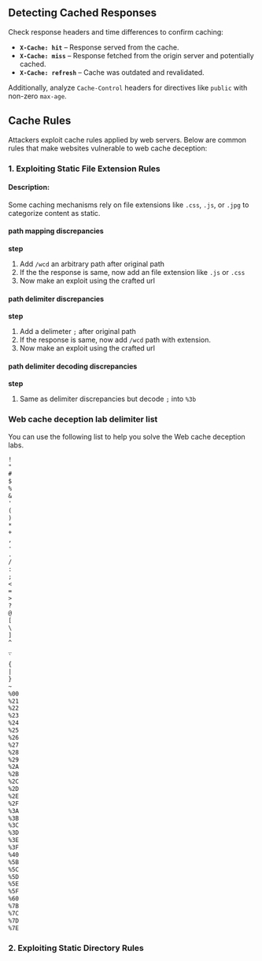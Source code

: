 ## **Detecting Cached Responses**

Check response headers and time differences to confirm caching:  
- **`X-Cache: hit`** – Response served from the cache.  
- **`X-Cache: miss`** – Response fetched from the origin server and potentially cached.  
- **`X-Cache: refresh`** – Cache was outdated and revalidated.  

Additionally, analyze `Cache-Control` headers for directives like `public` with non-zero `max-age`.

## **Cache Rules**

Attackers exploit cache rules applied by web servers. Below are common rules that make websites vulnerable to web cache deception:

### **1. Exploiting Static File Extension Rules**

#### **Description**:

Some caching mechanisms rely on file extensions like `.css`, `.js`, or `.jpg` to categorize content as static.

#### path mapping discrepancies

**step**

1. Add ```/wcd``` an arbitrary path after original path
2. If the the response is same, now add an file extension like ```.js``` or ```.css```
3. Now make an exploit using the crafted url

#### path delimiter discrepancies

**step**

1. Add a delimeter ```;``` after original path
2. If the response is same, now add ```/wcd``` path with extension.
3. Now make an exploit using the crafted url

#### path delimiter decoding discrepancies

**step**

1. Same as delimiter discrepancies but decode ```;``` into ```%3b```


### Web cache deception lab delimiter list

You can use the following list to help you solve the Web cache deception labs.


```txt
!
"
#
$
%
&
'
(
)
*
+
,
-
.
/
:
;
<
=
>
?
@
[
\
]
^
_
`
{
|
}
~
%00
%21
%22
%23
%24
%25
%26
%27
%28
%29
%2A
%2B
%2C
%2D
%2E
%2F
%3A
%3B
%3C
%3D
%3E
%3F
%40
%5B
%5C
%5D
%5E
%5F
%60
%7B
%7C
%7D
%7E
```

### **2. Exploiting Static Directory Rules**

